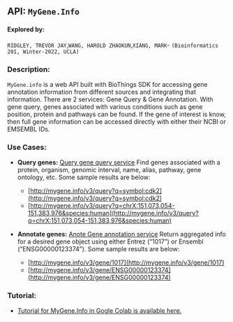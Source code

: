 ## API: ```MyGene.Info```

#### Explored by: 

```RIDGLEY, TREVOR JAY```,```WANG, HAROLD ZHAOKUN```,```XIANG, MARK```- ```(Bioinformatics 201, Winter-2022, UCLA)```

### Description: 

```MyGene.info``` is a web API built with BioThings SDK for accessing gene annotation
information from different sources and integrating that information. There are 2 services: Gene Query &
Gene Annotation. With gene query, genes associated with various conditions such as gene position,
protein and pathways can be found. If the gene of interest is know, then full gene information can be
accessed directly with either their NCBI or EMSEMBL IDs.

### Use Cases:
- **Query genes:** [Query gene query service](https://docs.mygene.info/en/latest/doc/query_service.html) Find genes associated with a protein, organism, genomic interval, name, alias, pathway, gene ontology, etc. Some sample results are below:

    - [http://mygene.info/v3/query?q=symbol:cdk2](http://mygene.info/v3/query?q=symbol:cdk2)
    - [http://mygene.info/v3/query?q=chrX:151,073,054-151,383,976&species:human](http://mygene.info/v3/query?q=chrX:151,073,054-151,383,976&species:human)


- **Annotate genes:** [Anote Gene annotation service](https://docs.mygene.info/en/latest/doc/annotation_service.html) Return aggregated info for a desired gene object using either Entrez (“1017”) or Ensembl (“ENSG00000123374”). Some sample results are below:

    - [http://mygene.info/v3/gene/1017](http://mygene.info/v3/gene/1017)
    - [http://mygene.info/v3/gene/ENSG00000123374](http://mygene.info/v3/gene/ENSG00000123374)

### Tutorial:
- [Tutorial for MyGene.Info in Gogle Colab is available here.](https://colab.research.google.com/drive/1sIAT4ZVg8zB_miOrnUuQH9XwosqnM_T6?usp=sharing#scrollTo=5Co7ypvkPJW8)


